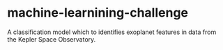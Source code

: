 # machine-learnining-challenge
A classification model which to identifies exoplanet features in data from the Kepler Space Observatory.
